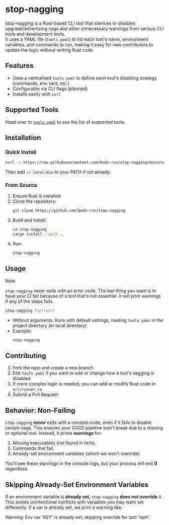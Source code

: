 # stop-nagging

stop-nagging is a Rust-based CLI tool that silences or disables upgrade/advertising nags and other unnecessary warnings from various CLI tools and development tools.  
It uses a YAML file (`tools.yaml`) to list each tool's name, environment variables, and commands to run, making it easy for new contributors to update the logic without writing Rust code.

## Features

- Uses a centralized `tools.yaml` to define each tool's disabling strategy (commands, env vars, etc.)
- Configurable via CLI flags (planned)
- Installs easily with `curl`

## Supported Tools

Head over to [`tools.yaml`](tools.yaml) to see the list of supported tools.

## Installation

### Quick Install

```bash
curl -s https://raw.githubusercontent.com/bodo-run/stop-nagging/main/scripts/install_stop_nagging.sh | bash
```

Then add `~/.local/bin` to your PATH if not already.

### From Source

1. Ensure Rust is installed
2. Clone the repository:
   ```bash
   git clone https://github.com/bodo-run/stop-nagging
   ```
3. Build and install:
   ```bash
   cd stop-nagging
   cargo install --path .
   ```
4. Run:
   ```bash
   stop-nagging
   ```

## Usage

> [!NOTE]  
> `stop-nagging` never exits with an error code. The last thing you want is to have your CI fail because of a tool that's not essential. It will print warnings if any of the steps fails.

```bash
stop-nagging [options]
```

- Without arguments: Runs with default settings, reading `tools.yaml` in the project directory (or local directory)
- Example:
  ```bash
  stop-nagging
  ```

## Contributing

1. Fork the repo and create a new branch
2. Edit `tools.yaml` if you want to add or change how a tool's nagging is disabled
3. If more complex logic is needed, you can add or modify Rust code in `src/runner.rs`
4. Submit a Pull Request

## Behavior: Non-Failing

`stop-nagging` **never** exits with a nonzero code, even if it fails to disable certain nags. This ensures your CI/CD pipeline won't break due to a missing or optional tool. Instead, it prints **warnings** for:

1. Missing executables (not found in `PATH`).
2. Commands that fail.
3. Already-set environment variables (which we won't override).

You'll see these warnings in the console logs, but your process will exit **0** regardless.

## Skipping Already-Set Environment Variables

If an environment variable is **already set**, `stop-nagging` **does not override** it. This avoids unintentional conflicts with variables you may want set differently. If a var is already set, we print a warning like:

Warning: Env var 'KEY' is already set; skipping override for tool 'npm'.

```

```
